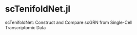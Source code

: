 # scTenifoldNet.jl
 scTenifoldNet: Construct and Compare scGRN from Single-Cell Transcriptomic Data
